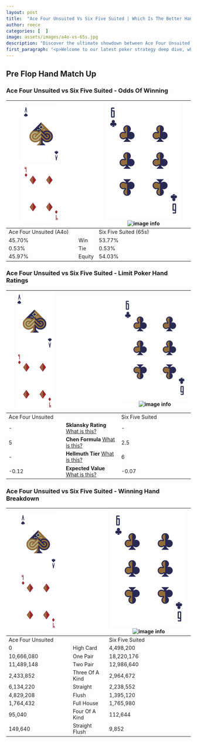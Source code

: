 ```yaml
---
layout: post
title:  "Ace Four Unsuited Vs Six Five Suited | Which Is The Better Hand In Poker? A Complete Guide"
author: reece
categories: [  ]
image: assets/images/a4o-vs-65s.jpg
description: "Discover the ultimate showdown between Ace Four Unsuited and Six Five Suited in poker! Uncover the odds, strategies, and scenarios where one hand triumphs over the other. Get ready to up your poker game with this thrilling analysis."
first_paragraph: "<p>Welcome to our latest poker strategy deep dive, where we're pitting two distinct hands against each other in a high-stakes showdown: Ace Four Unsuited vs Six Five Suited.</p><p>In the dynamic world of poker, every decision counts, and knowing which hand holds the upper hand is key to your success at the table.</p><p>In this article, we'll dissect these two hands, explore the scenarios where one dominates the other, and equip you with the knowledge to make strategic choices that can tip the odds in your favor.</p><p>Get ready to unravel the intriguing dynamics of these poker hands and elevate your game to new heights.</p>"
---
```




[comment]: # (sp0)

## Pre Flop Hand Match Up

<div class="table hand-ratings" markdown="1"> 



### Ace Four Unsuited vs Six Five Suited - Odds Of Winning


    
| ![image info](assets/images/hand1/A.png) ![image info](assets/images/hand1/4o.png) |  | ![image info](assets/images/hand2/6.png) ![image info](assets/images/hand2/5s.png) |
| -------- | -------- | -------- |
| Ace Four Unsuited (A4o) |  | Six Five Suited (65s) |
| 45.70% | Win | 53.77% |
| 0.53% | Tie | 0.53% |
| 45.97% | Equity | 54.03% |




[comment]: # (sp1)



### Ace Four Unsuited vs Six Five Suited - Limit Poker Hand Ratings


    
| ![image info](assets/images/hand1/A.png) ![image info](assets/images/hand1/4o.png) |  | ![image info](assets/images/hand2/6.png) ![image info](assets/images/hand2/5s.png) |
| -------- | -------- | -------- |
| Ace Four Unsuited |  | Six Five Suited |
| - | **Sklansky Rating** [What is this?](/sklansky-rating-explained) | - |
| 5 | **Chen Formula** [What is this?](/chen-formula-explained) | 2.5 |
| - | **Hellmuth Tier** [What is this?](/Hellmuth-tier-explained) | 6 |
| -0.12 | **Expected Value** [What is this?](/expected-value-explained) | -0.07 |




[comment]: # (sp2)



### Ace Four Unsuited vs Six Five Suited - Winning Hand Breakdown


    
| ![image info](assets/images/hand1/A.png) ![image info](assets/images/hand1/4o.png) |  | ![image info](assets/images/hand2/6.png) ![image info](assets/images/hand2/5s.png) |
| -------- | -------- | -------- |
| Ace Four Unsuited |  | Six Five Suited |
| 0 | High Card | 4,498,200 |
| 10,666,080 | One Pair | 18,220,176 |
| 11,489,148 | Two Pair | 12,986,640 |
| 2,433,852 | Three Of A Kind | 2,964,672 |
| 6,134,220 | Straight | 2,238,552 |
| 4,829,208 | Flush | 1,395,120 |
| 1,764,432 | Full House | 1,765,980 |
| 95,040 | Four Of A Kind | 112,644 |
| 149,640 | Straight Flush | 9,852 |




[comment]: # (sp3)



</div>

[comment]: # (sp4)



[comment]: # (sp5)

